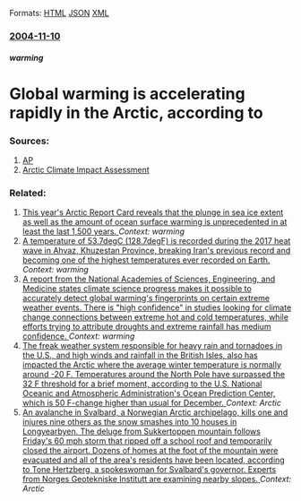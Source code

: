 
Formats: [HTML](/news/2004/11/10/global-warming-is-accelerating-rapidly-in-the-arctic-according-to.html)  [JSON](/news/2004/11/10/global-warming-is-accelerating-rapidly-in-the-arctic-according-to.json)  [XML](/news/2004/11/10/global-warming-is-accelerating-rapidly-in-the-arctic-according-to.xml)  

### [2004-11-10](/news/2004/11/10/index.md)

##### warming
#  Global warming is accelerating rapidly in the Arctic, according to 




### Sources:

1. [AP](http://story.news.yahoo.com/news?tmpl=story&cid=624&ncid=624&e=1&u=/ap/20041108/ap_on_sc/arctic_warming_1)
2. [Arctic Climate Impact Assessment](http://www.acia.uaf.edu/)

### Related:

1. [This year's Arctic Report Card reveals that the plunge in sea ice extent as well as the amount of ocean surface warming is unprecedented in at least the last 1,500 years. ](/news/2017/12/12/this-year-s-arctic-report-card-reveals-that-the-plunge-in-sea-ice-extent-as-well-as-the-amount-of-ocean-surface-warming-is-unprecedented-in.md) _Context: warming_
2. [A temperature of 53.7degC (128.7degF) is recorded during the 2017 heat wave in Ahvaz, Khuzestan Province, breaking Iran's previous record and becoming one of the highest temperatures ever recorded on Earth. ](/news/2017/06/30/a-temperature-of-53-7adegc-128-7adegf-is-recorded-during-the-2017-heat-wave-in-ahvaz-khuzestan-province-breaking-iran-s-previous-record-and.md) _Context: warming_
3. [A report from the National Academies of Sciences, Engineering, and Medicine states climate science progress makes it possible to accurately detect global warming's fingerprints on certain extreme weather events. There is "high confidence" in studies looking for climate change connections between extreme hot and cold temperatures, while efforts trying to attribute droughts and extreme rainfall has medium confidence. ](/news/2016/03/11/a-report-from-the-national-academies-of-sciences-engineering-and-medicine-states-climate-science-progress-makes-it-possible-to-accurately.md) _Context: warming_
4. [The freak weather system responsible for heavy rain and tornadoes in the U.S., and high winds and rainfall in the British Isles, also has impacted the Arctic where the average winter temperature is normally around -20 F. Temperatures around the North Pole have surpassed the 32 F threshold for a brief moment, according to the U.S. National Oceanic and Atmospheric Administration's Ocean Prediction Center, which is 50 F-change higher than usual for December. ](/news/2015/12/30/the-freak-weather-system-responsible-for-heavy-rain-and-tornadoes-in-the-u-s-and-high-winds-and-rainfall-in-the-british-isles-also-has-im.md) _Context: Arctic_
5. [An avalanche in Svalbard, a Norwegian Arctic archipelago, kills one and injures nine others as the snow smashes into 10 houses in Longyearbyen. The deluge from Sukkertoppen mountain follows Friday's 60 mph storm that ripped off a school roof and temporarily closed the airport. Dozens of homes at the foot of the mountain were evacuated and all of the area's residents have been located, according to Tone Hertzberg, a spokeswoman for Svalbard's governor. Experts from Norges Geotekniske Institutt are examining nearby slopes. ](/news/2015/12/20/an-avalanche-in-svalbard-a-norwegian-arctic-archipelago-kills-one-and-injures-nine-others-as-the-snow-smashes-into-10-houses-in-longyearby.md) _Context: Arctic_
